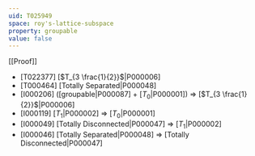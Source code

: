 ```yaml
---
uid: T025949
space: roy's-lattice-subspace
property: groupable
value: false
---
```

[[Proof]]

* [T022377] [$T_{3 \frac{1}{2}}$|P000006]
* [T000464] [Totally Separated|P000048]
* [I000206] ([groupable|P000087] + [$T_0$|P000001]) => [$T_{3 \frac{1}{2}}$|P000006]
* [I000119] [$T_1$|P000002] => [$T_0$|P000001]
* [I000049] [Totally Disconnected|P000047] => [$T_1$|P000002]
* [I000046] [Totally Separated|P000048] => [Totally Disconnected|P000047]

